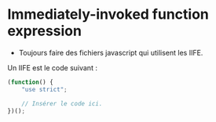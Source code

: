 ﻿Immediately-invoked function expression
=======================================

- Toujours faire des fichiers javascript qui utilisent les IIFE.

Un IIFE est le code suivant :
```javascript
(function() {
	"use strict";

	// Insérer le code ici.
})();

```